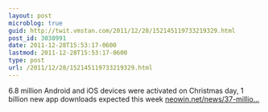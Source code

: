 ```yaml
---
layout: post
microblog: true
guid: http://twit.vmstan.com/2011/12/28/152145119733219329.html
post_id: 3038991
date: 2011-12-28T15:53:17-0600
lastmod: 2011-12-28T15:53:17-0600
type: post
url: /2011/12/28/152145119733219329.html
---
```

6.8 million Android and iOS devices were activated on Christmas day, 1 billion new app downloads expected this week <a href="http://www.neowin.net/news/37-million-android-devices-activated-over-christmas">neowin.net/news/37-millio…</a>
